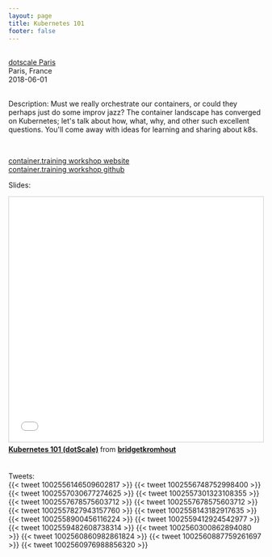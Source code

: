 ```yaml
---
layout: page
title: Kubernetes 101
footer: false
---
```


<br>
<div class="views-field views-field-nothing">        <span class="field-content views-field-field-details"><a href="https://www.dotscale.io/#speakers">dotscale Paris</a><br>Paris, France<br><span class="date-display-start">2018-06-01</span></span></div>

<br>

Description: Must we really orchestrate our containers, or could they perhaps just do some improv jazz? The container landscape has converged on Kubernetes; let's talk about how, what, why, and other such excellent questions. You'll come away with ideas for learning and sharing about k8s.

<br>

<a href="http://container.training">container.training workshop website</a>
<br>
<a href="https://github.com/jpetazzo/container.training/">container.training workshop github</a>
<br>

Slides:
<br>
<iframe src="//www.slideshare.net/slideshow/embed_code/key/ydAvHx5S2j3hYH" width="595" height="485" frameborder="0" marginwidth="0" marginheight="0" scrolling="no" style="border:1px solid #CCC; border-width:1px; margin-bottom:5px; max-width: 100%;" allowfullscreen> </iframe> <div style="margin-bottom:5px"> <strong> <a href="//www.slideshare.net/bridgetkromhout/kubernetes-101-dotscale" title="Kubernetes 101 (dotScale)" target="_blank">Kubernetes 101 (dotScale)</a> </strong> from <strong><a href="https://www.slideshare.net/bridgetkromhout" target="_blank">bridgetkromhout</a></strong> </div>

<br>


Tweets:
<br>
{{< tweet 1002556146509602817 >}}
{{< tweet 1002556748752998400 >}}
{{< tweet 1002557030677274625 >}}
{{< tweet 1002557301323108355 >}}
{{< tweet 1002557678575603712 >}}
{{< tweet 1002557678575603712 >}}
{{< tweet 1002557827943157760 >}}
{{< tweet 1002558143182917635 >}}
{{< tweet 1002558900456116224 >}}
{{< tweet 1002559412924542977 >}}
{{< tweet 1002559482608738314 >}}
{{< tweet 1002560300862894080 >}}
{{< tweet 1002560860982861824 >}}
{{< tweet 1002560887759261697 >}}
{{< tweet 1002560976988856320 >}}
